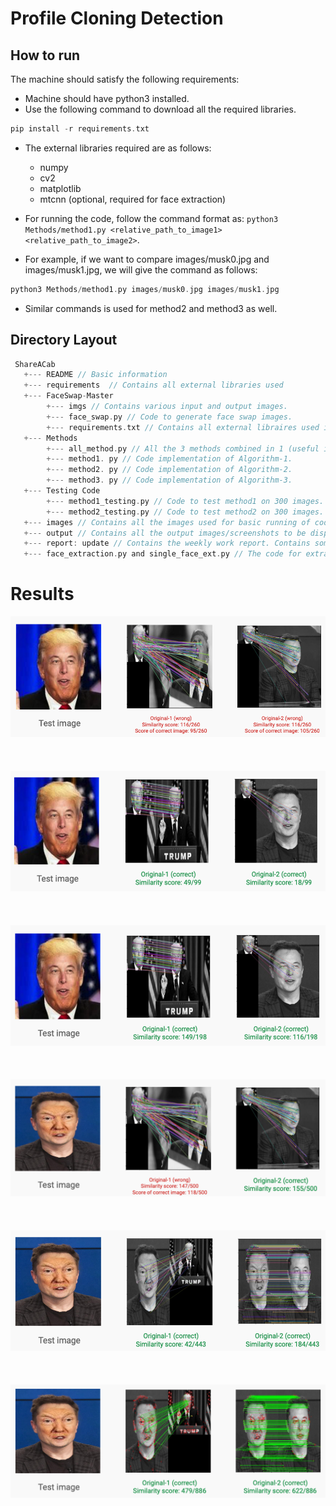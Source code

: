 # Profile Cloning Detection
## How to run
The machine should satisfy the following requirements:
- Machine should have python3 installed.
- Use the following command to download all the required libraries. 
```go
pip install -r requirements.txt
```
- The external libraries required are as follows:
  - numpy
  - cv2
  - matplotlib
  - mtcnn (optional, required for face extraction) 

- For running the code, follow the command format as: `python3 Methods/method1.py <relative_path_to_image1> <relative_path_to_image2>`. 
- For example, if we want to compare images/musk0.jpg and images/musk1.jpg, we will give the command as follows: 
 ``` go
 python3 Methods/method1.py images/musk0.jpg images/musk1.jpg
 ```
- Similar commands is used for method2 and method3 as well.

## Directory Layout

```go
 ShareACab
   +--- README // Basic information
   +--- requirements  // Contains all external libraries used
   +--- FaceSwap-Master
        +--- imgs // Contains various input and output images.
        +--- face_swap.py // Code to generate face swap images.
        +--- requirements.txt // Contains all external libraires used in FaceSwap-Master
   +--- Methods
        +--- all_method.py // All the 3 methods combined in 1 (useful in comparing the 3 methods).
        +--- method1. py // Code implementation of Algorithm-1.
        +--- method2. py // Code implementation of Algorithm-2.
        +--- method3. py // Code implementation of Algorithm-3.
   +--- Testing Code
        +--- method1_testing.py // Code to test method1 on 300 images.
        +--- method2_testing.py // Code to test method2 on 300 images.
   +--- images // Contains all the images used for basic running of code.
   +--- output // Contains all the output images/screenshots to be displayed in this README.
   +--- report: update // Contains the weekly work report. Contains some important paper links and other relevant information.
   +--- face_extraction.py and single_face_ext.py // The code for extracting face out of any image. Might be useful for pre-processing sometimes.
```

# Results
![](output/result1.png) </br> </br>  </br> </br> 
![](output/result2.png) </br> </br>  </br> </br> 
![](output/result3.png) </br> </br>  </br> </br> 
![](output/result4.png) </br> </br>  </br> </br> 
![](output/result5.png) </br> </br>  </br> </br> 
![](output/result6.png) </br> </br>  </br> </br> 
